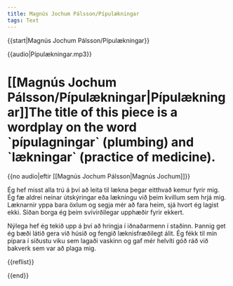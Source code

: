 ```yaml
---
title: Magnús Jochum Pálsson/Pípulækningar
tags: Text
---
```


{{start|Magnús Jochum Pálsson/Pípulækningar}}
<div class="book" data-translate="true" data-audio-file="Pípulækningar.mp3">
{{audio|Pípulækningar.mp3}}
<h1>[[Magnús Jochum Pálsson/Pípulækningar|Pípulækningar]]<ref>The title of this piece is a wordplay on the word `pípulagningar` (plumbing) and `lækningar` (practice of medicine). </ref></h1>
<div class="subtitle">{{no audio|eftir [[Magnús Jochum Pálsson|Magnús Jochum]]}}</div>

Ég hef misst alla trú á því að leita til lækna þegar eitthvað kemur fyrir mig. Ég fæ aldrei neinar útskýringar eða lækningu við þeim kvillum sem hrjá mig. Læknarnir yppa bara öxlum og segja mér að fara heim, sjá hvort ég lagist ekki. Síðan borga ég þeim svívirðilegar upphæðir fyrir ekkert.

Nýlega hef ég tekið upp á því að hringja í iðnaðarmenn í staðinn. Þannig get ég bæði látið gera við húsið og fengið læknisfræðilegt álit. Ég fékk til mín pípara í síðustu viku sem lagaði vaskinn og gaf mér helvíti góð ráð við bakverk sem var að plaga mig.</div>
{{reflist}}
<!--{{box|This short story was published in the 2018 book "Óbreytt ástand" by Magnús Jóchum Pálsson.}}-->
{{end}}
<noinclude>

</noinclude>
